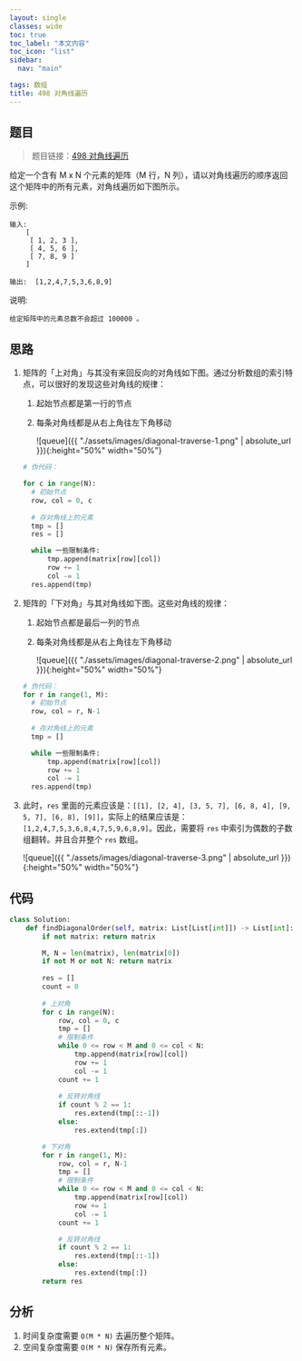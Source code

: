 ```yaml
---
layout: single
classes: wide
toc: true
toc_label: "本文内容"
toc_icon: "list"
sidebar:
  nav: "main"

tags: 数组
title: 498 对角线遍历
---
```


## 题目

> 题目链接：[498 对角线遍历](https://leetcode-cn.com/problems/diagonal-traverse/)

给定一个含有 M x N 个元素的矩阵（M 行，N 列），请以对角线遍历的顺序返回这个矩阵中的所有元素，对角线遍历如下图所示。

示例:

    输入:
        [
         [ 1, 2, 3 ],
         [ 4, 5, 6 ],
         [ 7, 8, 9 ]
        ]

    输出:  [1,2,4,7,5,3,6,8,9]

说明:

    给定矩阵中的元素总数不会超过 100000 。

## 思路 

1. 矩阵的「上对角」与其没有来回反向的对角线如下图。通过分析数组的索引特点，可以很好的发现这些对角线的规律：
   1. 起始节点都是第一行的节点
   2. 每条对角线都是从右上角往左下角移动

      ![queue]({{ "./assets/images/diagonal-traverse-1.png" | absolute_url }}){:height="50%" width="50%"}

    ```python
    # 伪代码：

    for c in range(N):
      # 初始节点
      row, col = 0, c
      
      # 存对角线上的元素
      tmp = []
      res = []

      while 一些限制条件:
          tmp.append(matrix[row][col])
          row += 1
          col -= 1
      res.append(tmp)
    ```

2. 矩阵的「下对角」与其对角线如下图。这些对角线的规律：
   1. 起始节点都是最后一列的节点
   2. 每条对角线都是从右上角往左下角移动

      ![queue]({{ "./assets/images/diagonal-traverse-2.png" | absolute_url }}){:height="50%" width="50%"}

    ```python
    # 伪代码：
    for r in range(1, M):
      # 初始节点
      row, col = r, N-1
      
      # 存对角线上的元素
      tmp = []

      while 一些限制条件:
          tmp.append(matrix[row][col])
          row += 1
          col -= 1
      res.append(tmp)
   ```
3. 此时，`res` 里面的元素应该是：`[[1], [2, 4], [3, 5, 7], [6, 8, 4], [9, 5, 7], [6, 8], [9]]`，实际上的结果应该是：`[1,2,4,7,5,3,6,8,4,7,5,9,6,8,9]`。因此，需要将 `res` 中索引为偶数的子数组翻转。并且合并整个 `res` 数组。

   ![queue]({{ "./assets/images/diagonal-traverse-3.png" | absolute_url }}){:height="50%" width="50%"}

## 代码 

```python
class Solution:
    def findDiagonalOrder(self, matrix: List[List[int]]) -> List[int]:
        if not matrix: return matrix

        M, N = len(matrix), len(matrix[0])
        if not M or not N: return matrix
        
        res = []
        count = 0
        
        # 上对角
        for c in range(N):
            row, col = 0, c
            tmp = []
            # 限制条件
            while 0 <= row < M and 0 <= col < N:
                tmp.append(matrix[row][col])
                row += 1
                col -= 1
            count += 1
            
            # 反转对角线
            if count % 2 == 1:
                res.extend(tmp[::-1])
            else:
                res.extend(tmp[:])

        # 下对角
        for r in range(1, M):
            row, col = r, N-1
            tmp = []
            # 限制条件
            while 0 <= row < M and 0 <= col < N:
                tmp.append(matrix[row][col])
                row += 1
                col -= 1
            count += 1

            # 反转对角线
            if count % 2 == 1:
                res.extend(tmp[::-1])
            else:
                res.extend(tmp[:])
        return res
```

## 分析 

1. 时间复杂度需要 `O(M * N)` 去遍历整个矩阵。
2. 空间复杂度需要 `O(M * N)` 保存所有元素。